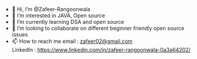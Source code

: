 - 👋 Hi, I’m @Zafeer-Rangoonwala
- 👀 I’m interested in JAVA, Open source 
- 🌱 I’m currently learning DSA and open source
- 💞️ I’m looking to collaborate on different beginner friendly open source issues 
- 📫 How to reach me 
      email : zafeer02@gmail.com  
      LinkedIn : https://www.linkedin.com/in/zafeer-rangoonwala-0a3a64202/
      
<!---
Zafeer-R/Zafeer-R is a ✨ special ✨ repository because its `README.md` (this file) appears on your GitHub profile.
You can click the Preview link to take a look at your changes.
--->
